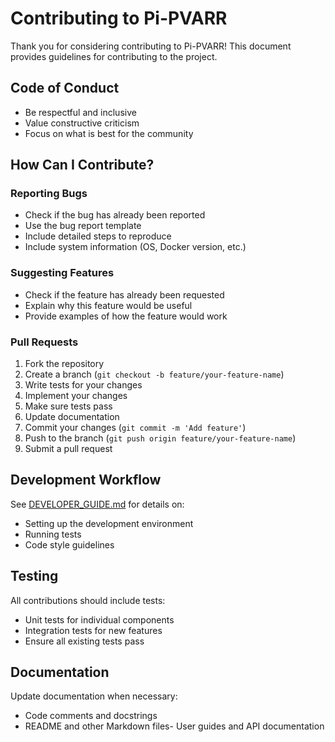 # Contributing to Pi-PVARR

Thank you for considering contributing to Pi-PVARR! This document provides guidelines for contributing to the project.

## Code of Conduct

- Be respectful and inclusive
- Value constructive criticism
- Focus on what is best for the community

## How Can I Contribute?

### Reporting Bugs

- Check if the bug has already been reported
- Use the bug report template
- Include detailed steps to reproduce
- Include system information (OS, Docker version, etc.)

### Suggesting Features

- Check if the feature has already been requested
- Explain why this feature would be useful
- Provide examples of how the feature would work

### Pull Requests

1. Fork the repository
2. Create a branch (`git checkout -b feature/your-feature-name`)
3. Write tests for your changes
4. Implement your changes
5. Make sure tests pass
6. Update documentation
7. Commit your changes (`git commit -m 'Add feature'`)
8. Push to the branch (`git push origin feature/your-feature-name`)
9. Submit a pull request

## Development Workflow

See [DEVELOPER_GUIDE.md](DEVELOPER_GUIDE.md) for details on:

- Setting up the development environment
- Running tests
- Code style guidelines

## Testing

All contributions should include tests:

- Unit tests for individual components
- Integration tests for new features
- Ensure all existing tests pass

## Documentation

Update documentation when necessary:

- Code comments and docstrings
- README and other Markdown files- User guides and API documentation
